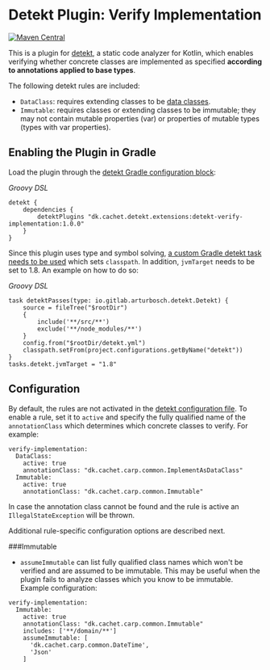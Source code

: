 # Detekt Plugin: Verify Implementation

[![Maven Central](https://maven-badges.herokuapp.com/maven-central/dk.cachet.detekt.extensions/detekt-verify-implementation/badge.svg)](https://mvnrepository.com/artifact/dk.cachet.detekt.extensions/detekt-verify-implementation)

This is a plugin for [detekt](https://detekt.github.io/detekt/), a static code analyzer for Kotlin,
which enables verifying whether concrete classes are implemented as specified **according to
annotations applied to base types**.

The following detekt rules are included:

-  `DataClass`: requires extending classes to be [data classes](https://kotlinlang.org/docs/reference/data-classes.html).
-  `Immutable`: requires classes or extending classes to be immutable;
they may not contain mutable properties (var) or properties of mutable types (types with var properties).


## Enabling the Plugin in Gradle

Load the plugin through the [detekt Gradle configuration block](https://detekt.github.io/detekt/extensions.html#let-detekt-know-about-your-extensions):

_Groovy DSL_

```
detekt {
    dependencies {
        detektPlugins "dk.cachet.detekt.extensions:detekt-verify-implementation:1.0.0"
    }
}
```

Since this plugin uses type and symbol solving, [a custom Gradle detekt task needs to be used](https://github.com/detekt/detekt/issues/2259) which sets `classpath`. In addition, `jvmTarget` needs to be set to 1.8.
An example on how to do so:

_Groovy DSL_

```
task detektPasses(type: io.gitlab.arturbosch.detekt.Detekt) {
    source = fileTree("$rootDir")
    {
        include('**/src/**')
        exclude('**/node_modules/**')
    }
    config.from("$rootDir/detekt.yml")
    classpath.setFrom(project.configurations.getByName("detekt"))
}
tasks.detekt.jvmTarget = "1.8"
```

## Configuration

By default, the rules are not activated in the [detekt configuration file](https://detekt.github.io/detekt/configurations.html).
To enable a rule, set it to `active` and specify the fully qualified name of the `annotationClass` which determines which concrete classes to verify. For example:

```
verify-implementation:
  DataClass:
    active: true
    annotationClass: "dk.cachet.carp.common.ImplementAsDataClass"
  Immutable:
    active: true
    annotationClass: "dk.cachet.carp.common.Immutable"
```

In case the annotation class cannot be found and the rule is active an `IllegalStateException` will be thrown.

Additional rule-specific configuration options are described next.

###Immutable

- `assumeImmutable` can list fully qualified class names which won't be verified and are assumed to be immutable.
This may be useful when the plugin fails to analyze classes which you know to be immutable. Example configuration:

```
verify-implementation:
  Immutable:
    active: true
    annotationClass: "dk.cachet.carp.common.Immutable"
    includes: ['**/domain/**']
    assumeImmutable: [
      'dk.cachet.carp.common.DateTime',
      'Json'
    ]
```